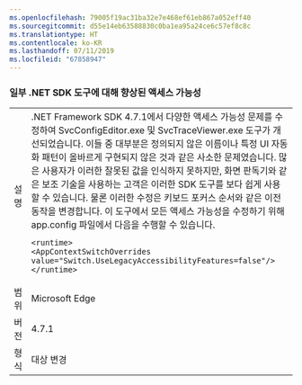 ```yaml
---
ms.openlocfilehash: 79005f19ac31ba32e7e468ef61eb867a052eff40
ms.sourcegitcommit: d55e14eb63588830c0ba1ea95a24ce6c57ef8c8c
ms.translationtype: HT
ms.contentlocale: ko-KR
ms.lasthandoff: 07/11/2019
ms.locfileid: "67858947"
---
```

### <a name="improved-accessibility-for-some-net-sdk-tools"></a>일부 .NET SDK 도구에 대해 향상된 액세스 가능성

|   |   |
|---|---|
|설명|.NET Framework SDK 4.7.1에서 다양한 액세스 가능성 문제를 수정하여 SvcConfigEditor.exe 및 SvcTraceViewer.exe 도구가 개선되었습니다. 이들 중 대부분은 정의되지 않은 이름이나 특정 UI 자동화 패턴이 올바르게 구현되지 않은 것과 같은 사소한 문제였습니다. 많은 사용자가 이러한 잘못된 값을 인식하지 못하지만, 화면 판독기와 같은 보조 기술을 사용하는 고객은 이러한 SDK 도구를 보다 쉽게 사용할 수 있습니다. 물론 이러한 수정은 키보드 포커스 순서와 같은 이전 동작을 변경합니다. 이 도구에서 모든 액세스 가능성을 수정하기 위해 app.config 파일에서 다음을 수행할 수 있습니다.<pre><code class="lang-xml">&lt;runtime&gt;&#13;&#10;&lt;AppContextSwitchOverrides value=&quot;Switch.UseLegacyAccessibilityFeatures=false&quot;/&gt;&#13;&#10;&lt;/runtime&gt;&#13;&#10;</code></pre>|
|범위|Microsoft Edge|
|버전|4.7.1|
|형식|대상 변경|

